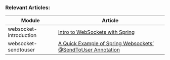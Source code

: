 ### Relevant Articles: 

Module | Article
--|--
websocket-introduction | [Intro to WebSockets with Spring](http://www.baeldung.com/websockets-spring)
websocket-sendtouser | [A Quick Example of Spring Websockets’ @SendToUser Annotation](http://www.baeldung.com/spring-websockets-sendtouser)